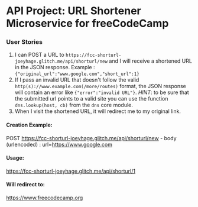 # API Project: URL Shortener Microservice for freeCodeCamp


### User Stories

1. I can POST a URL to `https://fcc-shorturl-joeyhage.glitch.me/api/shorturl/new` and I will receive a shortened URL in the JSON response. Example : `{"original_url":"www.google.com","short_url":1}`
2. If I pass an invalid URL that doesn't follow the valid `http(s)://www.example.com(/more/routes)` format, the JSON response will contain an error like `{"error":"invalid URL"}`. *HINT*: to be sure that the submitted url points to a valid site you can use the function `dns.lookup(host, cb)` from the `dns` core module.
3. When I visit the shortened URL, it will redirect me to my original link.


#### Creation Example:

POST https://fcc-shorturl-joeyhage.glitch.me/api/shorturl/new - body (urlencoded) :  url=https://www.google.com

#### Usage:

https://fcc-shorturl-joeyhage.glitch.me/api/shorturl/1

#### Will redirect to:

https://www.freecodecamp.org
